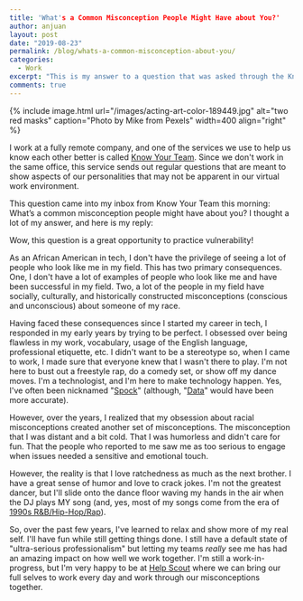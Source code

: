 ```yaml
---
title: 'What's a Common Misconception People Might Have about You?'
author: anjuan
layout: post
date: "2019-08-23"
permalink: /blog/whats-a-common-misconception-about-you/
categories:
  - Work
excerpt: "This is my answer to a question that was asked through the Know Your Team service that my company uses to help us know each other better."
comments: true
---
```


{% include image.html url="/images/acting-art-color-189449.jpg" alt="two red masks" caption="Photo by Mike from Pexels" width=400 align="right" %}

I work at a fully remote company, and one of the services we use to help us know each other better is called [Know Your Team](https://knowyourteam.com). Since we don't work in the same office, this service sends out regular questions that are meant to show aspects of our personalities that may not be apparent in our virtual work environment.

This question came into my inbox from Know Your Team this morning: What’s a common misconception people might have about you? I thought a lot of my answer, and here is my reply:

Wow, this question is a great opportunity to practice vulnerability!

As an African American in tech, I don't have the privilege of seeing a lot of people who look like me in my field. This has two primary consequences. One, I don't have a lot of examples of people who look like me and have been successful in my field. Two, a lot of the people in my field have socially, culturally, and historically constructed misconceptions (conscious and unconscious) about someone of my race.

Having faced these consequences since I started my career in tech, I responded in my early years by trying to be perfect. I obsessed over being flawless in my work, vocabulary, usage of the English language, professional etiquette, etc. I didn't want to be a stereotype so, when I came to work, I made sure that everyone knew that I wasn't there to play. I'm not here to bust out a freestyle rap, do a comedy set, or show off my dance moves. I'm a technologist, and I'm here to make technology happen. Yes, I've often been nicknamed "[Spock](https://en.wikipedia.org/wiki/Spock)" (although, "[Data](https://en.wikipedia.org/wiki/Data_(Star_Trek))" would have been more accurate).

However, over the years, I realized that my obsession about racial misconceptions created another set of misconceptions. The misconception that I was distant and a bit cold. That I was humorless and didn't care for fun. That the people who reported to me saw me as too serious to engage when issues needed a sensitive and emotional touch.

However, the reality is that I love ratchedness as much as the next brother. I have a great sense of humor and love to crack jokes. I'm not the greatest dancer, but I'll slide onto the dance floor waving my hands in the air when the DJ plays MY song (and, yes, most of my songs come from the era of [1990s R&B/Hip-Hop/Rap](https://en.wikipedia.org/wiki/Bad_Boy_Records)).

So, over the past few years, I've learned to relax and show more of my real self. I'll have fun while still getting things done. I still have a default state of "ultra-serious professionalism" but letting my teams *really* see me has had an amazing impact on how well we work together. I'm still a work-in-progress, but I'm very happy to be at [Help Scout](https://www.helpscout.com/) where we can bring our full selves to work every day and work through our misconceptions together.
